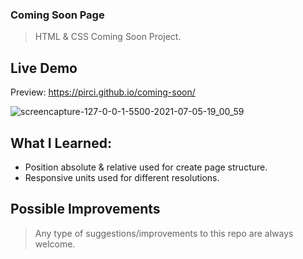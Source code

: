 ### Coming Soon Page

> HTML & CSS Coming Soon Project.

## Live Demo

Preview: https://pirci.github.io/coming-soon/

![screencapture-127-0-0-1-5500-2021-07-05-19_00_59](https://user-images.githubusercontent.com/43238947/124502296-808cbb80-ddc3-11eb-86a2-44db5c46114a.png)

## What I Learned:

- Position absolute & relative used for create page structure.
- Responsive units used for different resolutions.

## Possible Improvements

> Any type of suggestions/improvements to this repo are always welcome.
